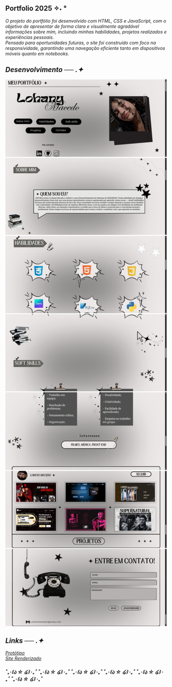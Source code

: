 ## Portfolio 2025 ✧˖ °

<i> O projeto do portfólio foi desenvolvido com HTML, CSS e JavaScript, com o objetivo de apresentar de forma clara e visualmente agradável informações sobre mim, incluindo minhas habilidades, projetos realizados e experiências pessoais. <br>
Pensado para oportunidades futuras, o site foi construído com foco na responsividade, garantindo uma navegação eficiente tanto em dispositivos móveis quanto em notebooks.<i>

## Desenvolvimento ── .✦

![print inicio](static/assets/printcapa.png)
![print sobre](static/assets/printsobre.png)
![print habilidade](static/assets/printhabilidadeum.png)
![print soft](static/assets/printsoft.png)
![print skills](static/assets/printskills.png)
![print projetos](static/assets/printprojetos.png)
![print contato](static/assets/printcontato.png)

## Links ── .✦

[Protótipo](https://portfolio-tf9j.onrender.com/) <br>
[Site Renderizado](https://www.canva.com/design/DAGfFgELU5M/Ifd2Ytov07QJdoCWNWLPJA/edit)

### ˚₊‧꒰ა ☆ ໒꒱ ‧₊˚  ˚₊‧꒰ა ☆ ໒꒱ ‧₊˚  ˚₊‧꒰ა ☆ ໒꒱ ‧₊˚  ˚₊‧꒰ა ☆ ໒꒱ ‧₊˚  ˚₊‧꒰ა ☆ ໒꒱ ‧₊˚  ˚₊‧꒰ა ☆ ໒꒱ ‧₊˚

